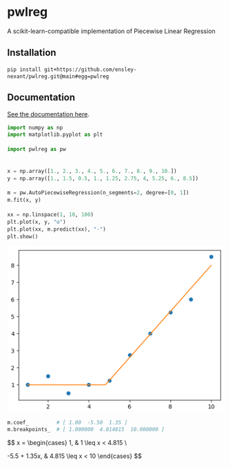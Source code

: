 # pwlreg

A scikit-learn-compatible implementation of Piecewise Linear Regression

## Installation

```
pip install git+https://github.com/ensley-nexant/pwlreg.git@main#egg=pwlreg
```

## Documentation

[See the documentation here](https://ensley-nexant.github.io/pwlreg/).


```python
import numpy as np
import matplotlib.pyplot as plt

import pwlreg as pw


x = np.array([1., 2., 3., 4., 5., 6., 7., 8., 9., 10.])
y = np.array([1., 1.5, 0.5, 1., 1.25, 2.75, 4, 5.25, 6., 8.5])

m = pw.AutoPiecewiseRegression(n_segments=2, degree=[0, 1])
m.fit(x, y)

xx = np.linspace(1, 10, 100)
plt.plot(x, y, "o")
plt.plot(xx, m.predict(xx), "-")
plt.show()
```

![pwlreg toy example](img/img.png)

```python
m.coef_         # [ 1.00  -5.50  1.35 ]
m.breakpoints_  # [ 1.000000  4.814815  10.000000 ]
```

$$
x =
\begin{cases}
1,            & 1 \leq x < 4.815 \\

-5.5 + 1.35x, & 4.815 \leq x < 10
\end{cases}
$$
